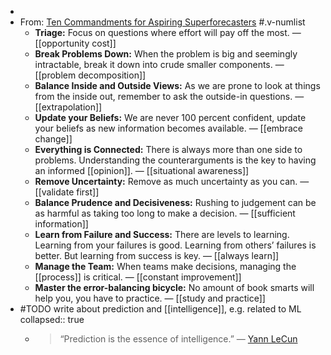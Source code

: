 -
- From: [Ten Commandments for Aspiring Superforecasters](https://fs.blog/ten-commandments-for-superforecasters/) #.v-numlist
	- **Triage:** Focus on questions where effort will pay off the most. — [[opportunity cost]]
	- **Break Problems Down:** When the problem is big and seemingly intractable, break it down into crude smaller components. — [[problem decomposition]]
	- **Balance Inside and Outside Views:** As we are prone to look at things from the inside out, remember to ask the outside-in questions. — [[extrapolation]]
	- **Update your Beliefs:** We are never 100 percent confident, update your beliefs as new information becomes available. — [[embrace change]]
	- **Everything is Connected:**  There is always more than one side to problems. Understanding the counterarguments is the key to having an informed [[opinion]]. — [[situational awareness]]
	- **Remove Uncertainty:** Remove as much uncertainty as you can. — [[validate first]]
	- **Balance Prudence and Decisiveness:** Rushing to judgement can be as harmful as taking too long to make a decision. — [[sufficient information]]
	- **Learn from Failure and Success:** There are levels to learning. Learning from your failures is good. Learning from others’ failures is better. But learning from success is key. — [[always learn]]
	- **Manage the Team:** When teams make decisions, managing the [[process]] is critical. — [[constant improvement]]
	- **Master the error-balancing bicycle:** No amount of book smarts will help you, you have to practice. — [[study and practice]]
- #TODO write about prediction and [[intelligence]], e.g. related to ML
  collapsed:: true
	- > “Prediction is the essence of intelligence.” — [Yann LeCun](https://twitter.com/ylecun/status/864463163135324165)